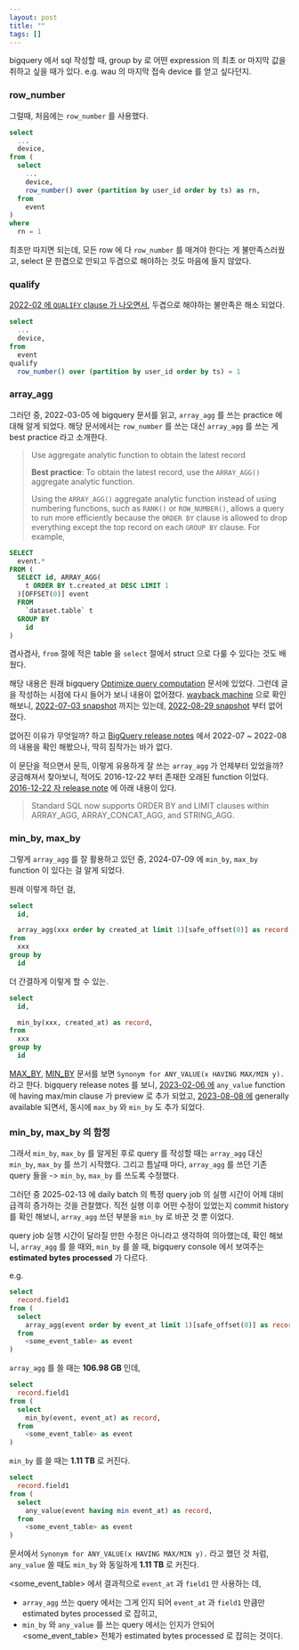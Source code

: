 ```yaml
---
layout: post
title: ""
tags: []
---
```


bigquery 에서 sql 작성할 때, group by 로 어떤 expression 의 최초 or 마지막 값을 취하고 싶을 때가 있다. e.g. wau 의 마지막 접속 device 를 얻고 싶다던지.

### row_number

그럴때, 처음에는 `row_number` 를 사용했다.

```sql
select
  ...
  device,
from (
  select
    ...
    device,
    row_number() over (partition by user_id order by ts) as rn,
  from
    event
)
where
  rn = 1
```

최초만 따지면 되는데, 모든 row 에 다 `row_number` 를 매겨야 한다는 게 불만족스러웠고, select 문 한겹으로 안되고 두겹으로 해야하는 것도 마음에 들지 않았다.

### qualify

[2022-02 에 `QUALIFY` clause 가 나오면서](https://cloud.google.com/bigquery/docs/release-notes#February_14_2022), 두겹으로 해야하는 불만족은 해소 되었다.

```sql
select
  ...
  device,
from
  event
qualify
  row_number() over (partition by user_id order by ts) = 1
```

### array_agg

그러던 중, 2022-03-05 에 bigquery 문서를 읽고, `array_agg` 를 쓰는 practice 에 대해 알게 되었다. 해당 문서에서는 `row_number` 를 쓰는 대신 `array_agg` 를 쓰는 게 best practice 라고 소개한다.

> Use aggregate analytic function to obtain the latest record
> 
> **Best practice**: To obtain the latest record, use the `ARRAY_AGG()` aggregate analytic function.
> 
> Using the `ARRAY_AGG()` aggregate analytic function instead of using numbering functions, such as `RANK()` or `ROW_NUMBER()`, allows a query to run more efficiently because the `ORDER BY` clause is allowed to drop everything except the top record on each `GROUP BY` clause. For example,
```sql
SELECT
  event.*
FROM (
  SELECT id, ARRAY_AGG(
    t ORDER BY t.created_at DESC LIMIT 1
  )[OFFSET(0)] event
  FROM
    `dataset.table` t
  GROUP BY
    id
)
```

겸사겸사, `from` 절에 적은 table 을 `select` 절에서 struct 으로 다룰 수 있다는 것도 배웠다.

해당 내용은 원래 bigquery [Optimize query computation](https://cloud.google.com/bigquery/docs/best-practices-performance-compute) 문서에 있었다. 그런데 글을 작성하는 시점에 다시 들어가 보니 내용이 없어졌다. [wayback machine](https://web.archive.org/web/20220501000000*/https://cloud.google.com/bigquery/docs/best-practices-performance-compute) 으로 확인 해보니, [2022-07-03 snapshot](https://web.archive.org/web/20220703045100/https://cloud.google.com/bigquery/docs/best-practices-performance-compute#use_aggregate_analytic_function_to_obtain_the_latest_record) 까지는 있는데, [2022-08-29 snapshot](https://web.archive.org/web/20220829114913/https://cloud.google.com/bigquery/docs/best-practices-performance-compute) 부터 없어졌다.   

없어진 이유가 무엇일까? 하고 [BigQuery release notes](https://cloud.google.com/bigquery/docs/release-notes) 에서 2022-07 ~ 2022-08 의 내용을 확인 해봤으나, 딱히 짐작가는 바가 없다.

이 문단을 적으면서 문득, 이렇게 유용하게 잘 쓰는 `array_agg` 가 언제부터 있었을까? 궁금해져서 찾아보니, 적어도 2016-12-22 부터 존재한 오래된 function 이었다. [2016-12-22 자 release note](https://cloud.google.com/bigquery/docs/release-notes#December_22_2016) 에 아래 내용이 있다.

> Standard SQL now supports ORDER BY and LIMIT clauses within ARRAY_AGG, ARRAY_CONCAT_AGG, and STRING_AGG.

### min_by, max_by

그렇게 `array_agg` 를 잘 활용하고 있던 중, 2024-07-09 에 `min_by`, `max_by` function 이 있다는 걸 알게 되었다.

원래 이렇게 하던 걸,
```sql
select
  id,

  array_agg(xxx order by created_at limit 1)[safe_offset(0)] as record,
from
  xxx
group by
  id
```
더 간결하게 이렇게 할 수 있는.
```sql
select
  id,

  min_by(xxx, created_at) as record,
from
  xxx
group by
  id
```

[MAX_BY](https://cloud.google.com/bigquery/docs/reference/standard-sql/aggregate_functions#max_by), [MIN_BY](https://cloud.google.com/bigquery/docs/reference/standard-sql/aggregate_functions#min_by) 문서를 보면 `Synonym for ANY_VALUE(x HAVING MAX/MIN y).` 라고 한다. bigquery release notes 를 보니, [2023-02-06 에](https://cloud.google.com/bigquery/docs/release-notes#February_06_2023) `any_value` function 에 having max/min clause 가 preview 로 추가 되었고, [2023-08-08 에](https://cloud.google.com/bigquery/docs/release-notes#August_08_2023) generally available 되면서, 동시에 `max_by` 와 `min_by` 도 추가 되었다.   

### min_by, max_by 의 함정

그래서 `min_by`, `max_by` 를 알게된 후로 query 를 작성할 때는 `array_agg` 대신 `min_by`, `max_by` 를 쓰기 시작했다. 그리고 틈날때 마다, `array_agg` 를 쓰던 기존 query 들을 -> `min_by`, `max_by` 를 쓰도록 수정했다.

그러던 중 2025-02-13 에 daily batch 의 특정 query job 의 실행 시간이 어제 대비 급격히 증가하는 것을 관찰했다. 직전 실행 이후 어떤 수정이 있었는지 commit history 를 확인 해보니, `array_agg` 쓰던 부분을 `min_by` 로 바꾼 것 뿐 이었다.

query job 실행 시간이 달라질 만한 수정은 아니라고 생각하여 의아했는데, 확인 해보니, `array_agg` 를 쓸 때와, `min_by` 를 쓸 때, bigquery console 에서 보여주는 **estimated bytes processed** 가 다르다.

e.g.

```sql
select
  record.field1
from (
  select
    array_agg(event order by event_at limit 1)[safe_offset(0)] as record,
  from
    <some_event_table> as event
)
```

`array_agg` 를 쓸 때는 **106.98 GB** 인데,

```sql
select
  record.field1
from (
  select
    min_by(event, event_at) as record,
  from
    <some_event_table> as event
)
```

`min_by` 를 쓸 때는 **1.11 TB** 로 커진다.

```sql
select
  record.field1
from (
  select
    any_value(event having min event_at) as record,
  from
    <some_event_table> as event
)
```

문서에서 `Synonym for ANY_VALUE(x HAVING MAX/MIN y).` 라고 했던 것 처럼, `any_value` 쓸 때도 `min_by` 와 동일하게 **1.11 TB** 로 커진다. 

<some_event_table> 에서 결과적으로 `event_at` 과 `field1` 만 사용하는 데, 
- `array_agg` 쓰는 query 에서는 그게 인지 되어 `event_at` 과 `field1` 만큼만 estimated bytes processed 로 잡히고, 
- `min_by` 와 `any_value` 를 쓰는 query 에서는 인지가 안되어 <some_event_table> 전체가 estimated bytes processed 로 잡히는 것이다.

